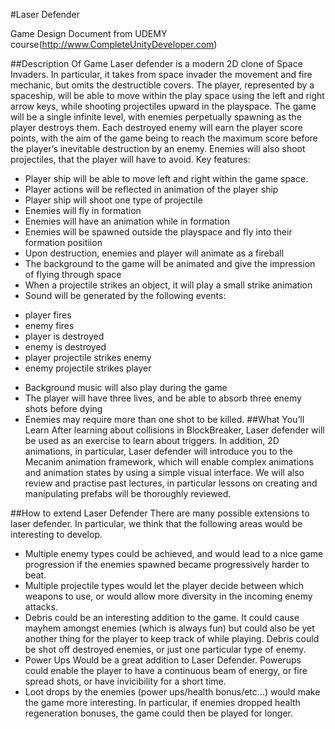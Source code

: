 #Laser Defender

Game Design Document from UDEMY course(http://www.CompleteUnityDeveloper.com)



##Description Of Game
Laser defender is a modern 2D clone of Space Invaders. In particular, it takes from space
invader the movement and fire mechanic, but omits the destructible covers. The player,
represented by a spaceship, will be able to move within the play space using the left and right
arrow keys, while shooting projectiles upward in the playspace.
The game will be a single infinite level, with enemies perpetually spawning as the player
destroys them. Each destroyed enemy will earn the player score points, with the aim of the
game being to reach the maximum score before the player’s inevitable destruction by an
enemy. Enemies will also shoot projectiles, that the player will have to avoid.
Key features:
 * Player ship will be able to move left and right within the game space.
 * Player actions will be reflected in animation of the player ship
 * Player ship will shoot one type of projectile
 * Enemies will fly in formation
 * Enemies will have an animation while in formation
 * Enemies will be spawned outside the playspace and fly into their formation positiion
 * Upon destruction, enemies and player will animate as a fireball
 * The background to the game will be animated and give the impression of flying
through space
 * When a projectile strikes an object, it will play a small strike animation
 * Sound will be generated by the following events:
  + player fires
  + enemy fires
  + player is destroyed
  + enemy is destroyed
  + player projectile strikes enemy
  + enemy projectile strikes player
 * Background music will also play during the game
 * The player will have three lives, and be able to absorb three enemy shots before dying
 * Enemies may require more than one shot to be killed.
##What You’ll Learn
After learning about collisions in BlockBreaker, Laser defender will be used as an exercise to
learn about triggers. In addition, 2D animations, in particular, Laser defender will introduce
you to the Mecanim animation framework, which will enable complex animations and
animation states by using a simple visual interface. We will also review and practise past
lectures, in particular lessons on creating and manipulating prefabs will be thoroughly
reviewed.

##How to extend Laser Defender
There are many possible extensions to laser defender. In particular, we think that the
following areas would be interesting to develop.
 * Multiple enemy types could be achieved, and would lead to a nice game progression
if the enemies spawned became progressively harder to beat.
 * Multiple projectile types would let the player decide between which weapons to use,
or would allow more diversity in the incoming enemy attacks.
 * Debris could be an interesting addition to the game. It could cause mayhem amongst
enemies (which is always fun) but could also be yet another thing for the player to
keep track of while playing. Debris could be shot off destroyed enemies, or just one
particular type of enemy.
 * Power Ups Would be a great addition to Laser Defender. Powerups
could enable the
player to have a continuous beam of energy, or fire spread shots, or have invicibility
for a short time.
 * Loot drops by the enemies (power ups/health bonus/etc…) would make the game
more interesting. In particular, if enemies dropped health regeneration bonuses, the
game could then be played for longer.

